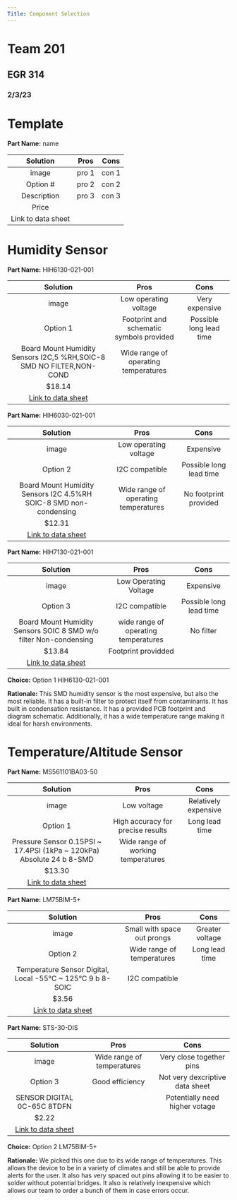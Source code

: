 ```yaml
---
Title: Component Selection
---
```


# Team 201
## EGR 314
### 2/3/23

# Template

**Part Name:** name

|**Solution**|**Pros**|**Cons**|
|:----------:|:------:|:------:|
|image       |pro 1   |con 1  |
|Option #|pro 2| con 2|
|Description|pro 3|con 3|
|Price|||
|Link to data sheet|||

# Humidity Sensor

**Part Name:** HIH6130-021-001

|**Solution**|**Pros**|**Cons**|
|:----------:|:--------------------:|:--------------------------------------------------:|
|image       |Low operating voltage|Very expensive|
|Option 1    |Footprint and schematic </br> symbols provided|Possible long lead time|
|Board Mount Humidity Sensors I2C,5 %RH,SOIC-8 SMD NO FILTER,NON-COND|Wide range of operating temperatures||
|$18.14      |||
|[Link to data sheet](https://www.mouser.com/datasheet/2/187/HWSC_S_A0012940693_1-3073215.pdf) ||

**Part Name:** HIH6030-021-001

|**Solution**|**Pros**|**Cons**|
|:----------:|:------:|:------:|
|image       |Low operating voltage   |Expensive |
|Option 2          |I2C compatible| Possible long lead time|
|Board Mount Humidity Sensors I2C 4.5%RH SOIC-8 SMD non-condensing|Wide range of operating temperatures|No footprint provided|
|$12.31|||
|[Link to data sheet](https://www.mouser.com/datasheet/2/187/HWSC_S_A0012940586_1-3073378.pdf)|||

**Part Name:** HIH7130-021-001

|**Solution**|**Pros**|**Cons**|
|:----------:|:------:|:------:|
|image       |Low Operating Voltage   |Expensive  |
|Option 3|I2C compatible|Possible long lead time|
|Board Mount Humidity Sensors SOIC 8 SMD w/o filter Non-condensing|wide range of operating temperatures|No filter|
|$13.84|Footprint providded||
|[Link to data sheet](https://www.mouser.com/datasheet/2/187/HWSC_S_A0012940383_1-3073342.pdf)|||

**Choice:** Option 1 HIH6130-021-001

**Rationale:** This SMD humidity sensor is the most expensive, but also the most reliable. It has a built-in filter to protect itself from contaminants. It has built in condensation resistance. It has a provided PCB footprint and diagram schematic. Additionally, it has a wide temperature range making it ideal for harsh environments.

# Temperature/Altitude Sensor

**Part Name:** MS561101BA03-50

|**Solution**|**Pros**|**Cons**|
|:----------:|:------:|:------:|
|image       |Low voltage   |Relatively expensive |
|Option 1|High accuracy for precise results|Long lead time|
|Pressure Sensor 0.15PSI ~ 17.4PSI (1kPa ~ 120kPa) Absolute 24 b 8-SMD|Wide range of working temperatures||
|$13.30|||
|[Link to data sheet](https://www.te.com/commerce/DocumentDelivery/DDEController?Action=srchrtrv&DocNm=MS5611-01BA03&DocType=Data+Sheet&DocLang=English)|||

**Part Name:** LM75BIM-5+

|**Solution**|**Pros**|**Cons**|
|:----------:|:------:|:------:|
|image       |Small with space out prongs   |Greater voltage |
|Option 2|Wide range of temperatures|Long lead time|
|Temperature Sensor Digital, Local -55°C ~ 125°C 9 b 8-SOIC|I2C compatible||
|$3.56|||
|[Link to data sheet](https://www.analog.com/media/en/technical-documentation/data-sheets/LM75.pdf)|||


**Part Name:** STS-30-DIS

|**Solution**|**Pros**|**Cons**|
|:----------:|:------:|:------:|
|image       |Wide range of temperatures   |Very close together pins |
|Option 3|Good efficiency|Not very dexcriptive data sheet|
|SENSOR DIGITAL 0C-65C 8TDFN||Potentially need higher votage|
|$2.22|||
|[Link to data sheet](https://sensirion.com/media/documents/1DA31AFD/61641F76/Sensirion_Temperature_Sensors_STS3x_Datasheet.pdf)|||

**Choice:** Option 2 LM75BIM-5+

**Rationale:** We picked this one due to its wide range of temperatures. This allows the device to be in a variety of climates and still be able to provide alerts for the user. It also has very spaced out pins allowing it to be easier to solder without potential bridges. It also is relatively inexpensive which allows our team to order a bunch of them in case errors occur.



